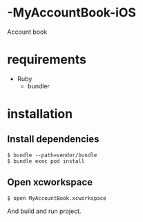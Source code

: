 -MyAccountBook-iOS
==================

Account book

# requirements

- Ruby
  - bundler

# installation

## Install dependencies
````
$ bundle --path=vendor/bundle
$ bundle exec pod install
````

## Open xcworkspace
````
$ open MyAccountBook.xcworkspace
````
And build and run project.
